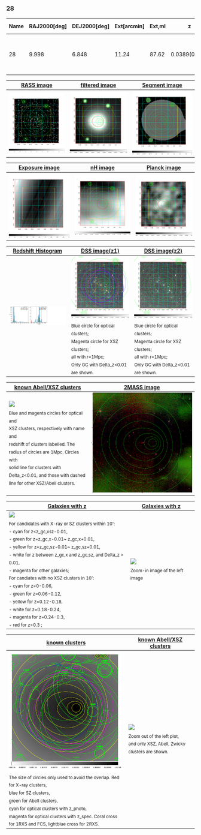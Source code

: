 <div STYLE="page-break-after: always;"></div>

### 28

|Name|RAJ2000[deg]|DEJ2000[deg] |Ext[arcmin]| Ext,ml | z | z_src| C|GC(XSZ,Delta_z<0.01)| GC(OPT,Delta_z<0.01)|GC| R_sig[arcmin] | R500[arcmin] | R500[Mpc]| CRsig[c/s] | CR500[c/s] |L500[1E44 erg/s]|F500[1E-12 erg/s/cm^2]| M500[1E14 Msun]|Tx[keV]|Cnt_sig|Beta|Rc[arcmin]|Comment|Alias|
|---|---|---|---|---|---|------|---|--------|---------|----------|---|---|---|---|---|---|---|---|---|---|---|---|---|---|
|28| 9.998| 6.848| 11.24| 87.62| 0.0389(0.005)| z1, z_xsz| B| L03, MCXC, PSZ2, XB| A, N, W| A, L03, MCXC, N, PSZ2, W, XB| 22.231| 18.098| 0.837| 0.907(0.136)| 0.880(0.132)| 0.559(0.053)| 15.861(1.493)| 1.73(0.08)| 3.04(0.09)| 85.7| 0.942(-0.081+0.043)| 19.384(-1.682+1.244)| -| k572|

|[RASS image](../image/28/28_img.pdf)|[filtered image](../image/28/28_fil.pdf)|[Segment image](../image/28/28_seg.pdf)|
|-------------------|--------------------|-------------------|
| <img src="../image/28/28_img.png" width="300">  | <img src="../image/28/28_fil.png" width="300">   | <img src="../image/28/28_seg.png" width="300">  |

|[Exposure image](../image/28/28_mex.pdf)| [nH image](../image/28/28_nh.pdf)| [Planck image](../image/28/28_p.pdf)|
|-------------------|--------------------|-------------------|
|<img src="../image/28/28_mex.png" width="300">   | <img src="../image/28/28_nh.png" width="300">    | <img src="../image/28/28_p.png" width="300"> |

|[Redshift Histogram](../image/28/28_zg.pdf) | [DSS image(z1)](../image/28/28_dss_z1.pdf)      |  [DSS image(z2)](../image/28/28_dss_z2.pdf)    |
|-------------------|--------------------|-------------------|
|<img src="../image/28/28_zg.png" width="300"> |<img src="../image/28/28_dss_z1.png" width="300"> <sub><br>Blue circle for optical clusters; <br>Magenta circle for XSZ clusters; <br>all with r=1Mpc; <br>Only GC with Delta_z<0.01 are shown. </sub>| <img src="../image/28/28_dss_z2.png" width="300"><sub><br>Blue circle for optical clusters; <br>Magenta circle for XSZ clusters; <br>all with r=1Mpc; <br>Only GC with Delta_z<0.01 are shown. </sub> |

|[known Abell/XSZ clusters](../image/28/28_m.pdf) | [2MASS image](../image/28/28_2mass.pdf)      |
|-------------------|-------------------|
|<img src=../image/28/28_m.png width="300"> <br><sub>Blue and magenta circles for optical and <br>XSZ clusters, respectively with name and <br>redshift of clusters labelled. The <br>radius of circles are 1Mpc. Circles with <br>solid line for clusters with <br>Delta_z<0.01, and those with dashed <br>line for other XSZ/Abell clusters.        </sub>|<img src="../image/28/28_2mass.png" width="300">  |

|[Galaxies with z](../image/28/28_opt_ned.pdf) |[Galaxies with z](../image/28/28_opt_ned_zoom.pdf) |
|-------------------|-------------------|
| <img src=../image/28/28_opt_ned.png width="300"> <br><sub> For candidates with X-ray or SZ clusters within 10': <br> - cyan for z<z_gc,xsz-0.01, <br> - green for z=z_gc,x-0.01~ z_gc,x+0.01, <br> - yellow for z=z_gc,sz-0.01~ z_gc,sz+0.01, <br> - white for z between z_gc,x and z_gc,sz, and Delta_z > 0.01, <br> - magenta for other galaxies; <br>For candiates with no XSZ clusters in 10': <br> - cyan for z=0-0.06, <br> - green for z=0.06-0.12, <br> - yellow for z=0.12-0.18, <br> - white for z=0.18-0.24, <br> - magenta for z=0.24-0.3, <br> - red for z>0.3 ;  </sub>|<img src=../image/28/28_opt_ned_zoom.png width="300">  <br><sub> Zoom-in image of the left image</sub>|

|[known clusters](../image/28/28_gc.pdf) |[known Abell/XSZ clusters](../image/28/28_gc_large.pdf) |
|-------------------|-------------------|
| <img src=../image/28/28_gc.png width="300"> <br><sub> The size of circles only used to avoid the overlap. Red for X-ray clusters, <br> blue for SZ clusters, <br> green for Abell clusters, <br> cyan for optical clusters with z_photo, <br> magenta for optical clusters with z_spec. Coral cross for 1RXS and FCS, lightblue cross for 2RXS. </sub>|<img src=../image/28/28_gc_large.png width="300"> <br><sub> Zoom out of the left plot, <br> and only XSZ, Abell, Zwicky clusters are shown. </sub> |



